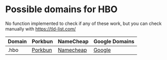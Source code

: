 # Possible domains for HBO

No function implemented to check if any of these work, but you can check manually with https://tld-list.com/

| Domain | Porkbun | NameCheap | Google Domains |
|---|---|---|---|
| .hbo | [Porkbun](https://porkbun.com/checkout/search?prb=e814663da1&tlds=&idnLanguage=&search=search&q=.hbo) | [Namecheap](https://www.namecheap.com/domains/registration/results/?domain=.hbo) | [Google](https://domains.google.com/registrar/search?searchTerm=.hbo) |
